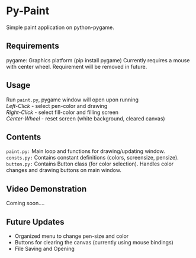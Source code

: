 # Py-Paint
Simple paint application on python-pygame.

## Requirements
pygame: Graphics platform (pip install pygame)
Currently requires a mouse with center wheel. Requirement will be removed in future.

## Usage
Run `paint.py`, pygame window will open upon running  
*Left-Click* - select pen-color and drawing  
*Right-Click* - select fill-color and filling screen  
*Center-Wheel* - reset screen (white background, cleared canvas)

## Contents
`paint.py:` Main loop and functions for drawing/updating window. 
`consts.py:` Contains constant definitions (colors, screensize, pensize).
`button.py:` Contains Button class (for color selection). Handles color changes and drawing buttons on main window.  

## Video Demonstration
Coming soon....

## Future Updates
- Organized menu to change pen-size and color
- Buttons for clearing the canvas (currently using mouse bindings)
- File Saving and Opening